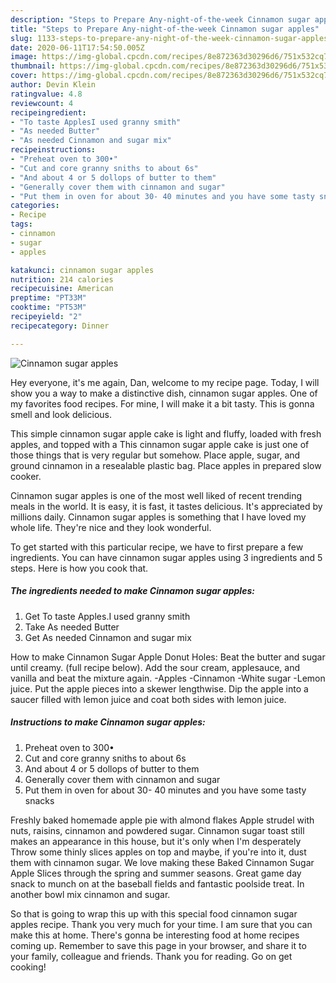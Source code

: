 ```yaml
---
description: "Steps to Prepare Any-night-of-the-week Cinnamon sugar apples"
title: "Steps to Prepare Any-night-of-the-week Cinnamon sugar apples"
slug: 1133-steps-to-prepare-any-night-of-the-week-cinnamon-sugar-apples
date: 2020-06-11T17:54:50.005Z
image: https://img-global.cpcdn.com/recipes/8e872363d30296d6/751x532cq70/cinnamon-sugar-apples-recipe-main-photo.jpg
thumbnail: https://img-global.cpcdn.com/recipes/8e872363d30296d6/751x532cq70/cinnamon-sugar-apples-recipe-main-photo.jpg
cover: https://img-global.cpcdn.com/recipes/8e872363d30296d6/751x532cq70/cinnamon-sugar-apples-recipe-main-photo.jpg
author: Devin Klein
ratingvalue: 4.8
reviewcount: 4
recipeingredient:
- "To taste ApplesI used granny smith"
- "As needed Butter"
- "As needed Cinnamon and sugar mix"
recipeinstructions:
- "Preheat oven to 300•"
- "Cut and core granny sniths to about 6s"
- "And about 4 or 5 dollops of butter to them"
- "Generally cover them with cinnamon and sugar"
- "Put them in oven for about 30- 40 minutes and you have some tasty snacks"
categories:
- Recipe
tags:
- cinnamon
- sugar
- apples

katakunci: cinnamon sugar apples 
nutrition: 214 calories
recipecuisine: American
preptime: "PT33M"
cooktime: "PT53M"
recipeyield: "2"
recipecategory: Dinner

---
```



![Cinnamon sugar apples](https://img-global.cpcdn.com/recipes/8e872363d30296d6/751x532cq70/cinnamon-sugar-apples-recipe-main-photo.jpg)

Hey everyone, it's me again, Dan, welcome to my recipe page. Today, I will show you a way to make a distinctive dish, cinnamon sugar apples. One of my favorites food recipes. For mine, I will make it a bit tasty. This is gonna smell and look delicious.

This simple cinnamon sugar apple cake is light and fluffy, loaded with fresh apples, and topped with a This cinnamon sugar apple cake is just one of those things that is very regular but somehow. Place apple, sugar, and ground cinnamon in a resealable plastic bag. Place apples in prepared slow cooker.

Cinnamon sugar apples is one of the most well liked of recent trending meals in the world. It is easy, it is fast, it tastes delicious. It's appreciated by millions daily. Cinnamon sugar apples is something that I have loved my whole life. They're nice and they look wonderful.


To get started with this particular recipe, we have to first prepare a few ingredients. You can have cinnamon sugar apples using 3 ingredients and 5 steps. Here is how you cook that.

<!--inarticleads1-->

##### The ingredients needed to make Cinnamon sugar apples:

1. Get To taste Apples.I used granny smith
1. Take As needed Butter
1. Get As needed Cinnamon and sugar mix


How to make Cinnamon Sugar Apple Donut Holes: Beat the butter and sugar until creamy. (full recipe below). Add the sour cream, applesauce, and vanilla and beat the mixture again. -Apples -Cinnamon -White sugar -Lemon juice. Put the apple pieces into a skewer lengthwise. Dip the apple into a saucer filled with lemon juice and coat both sides with lemon juice. 

<!--inarticleads2-->

##### Instructions to make Cinnamon sugar apples:

1. Preheat oven to 300•
1. Cut and core granny sniths to about 6s
1. And about 4 or 5 dollops of butter to them
1. Generally cover them with cinnamon and sugar
1. Put them in oven for about 30- 40 minutes and you have some tasty snacks


Freshly baked homemade apple pie with almond flakes Apple strudel with nuts, raisins, cinnamon and powdered sugar. Cinnamon sugar toast still makes an appearance in this house, but it&#39;s only when I&#39;m desperately Throw some thinly slices apples on top and maybe, if you&#39;re into it, dust them with cinnamon sugar. We love making these Baked Cinnamon Sugar Apple Slices through the spring and summer seasons. Great game day snack to munch on at the baseball fields and fantastic poolside treat. In another bowl mix cinnamon and sugar. 

So that is going to wrap this up with this special food cinnamon sugar apples recipe. Thank you very much for your time. I am sure that you can make this at home. There's gonna be interesting food at home recipes coming up. Remember to save this page in your browser, and share it to your family, colleague and friends. Thank you for reading. Go on get cooking!
